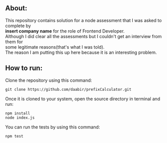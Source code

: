 ## About:  

This repository contains solution for a node assessment that I was asked to complete by  
**insert company name** for the role of Frontend Developer.  
Although I did clear all the assessments but I couldn't get an interview from them for  
some legitimate reasons(that's what I was told).  
The reason I am putting this up here because it is an interesting problem.

## How to run:  

Clone the repository using this command:  
```
git clone https://github.com/daabir/prefixCalculator.git
```  
Once it is cloned to your system, open the source directory in terminal and  
run:  
```
npm install
node index.js
```  
You can run the tests by using this command:  
```
npm test
```